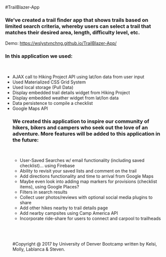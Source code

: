 #TrailBlazer-App

<h3>We’ve created a trail finder app that shows trails based on limited search criteria, whereby users can select a trail that matches their desired area, length, difficulty level, etc.</h3>

Demo: https://wslystvnchng.github.io/TrailBlazer-App/
<br>
<h3> In this application we used:
</h3>
<br>
<ul>
  <li>AJAX call to Hiking Project API using lat/lon data from user input</li>
  <li>Used Materialized CSS Grid System</li>
  <li>Used local storage (Pull Data)</li>
   <li>Display embedded trail details widget from Hiking Project</li>
   <li>Display embedded weather widget from lat/lon data</li>
   <li>Data persistence to compile a checklist</li>
  <li>Google Maps API</li>
  
<h3>We created this application to inspire our community of hikers, bikers and campers who seek out the love of an adventure. More features will be added to this application in the future:
</h3>
<br>
<ul>
<li>User-Saved Searches w/ email functionality (including saved checklist)... using Firebase</li>
<li>Ability to revisit your saved lists and comment on the trail</li>
<li>Add directions functionality and time to arrival from Google Maps</li>
<li>Maybe even look into adding map markers for provisions (checklist items), using Google Places?</li>
<li>Filters in search results</li>
<li>Collect user photos/reviews with optional social media plugins to share</li>
<li>Add other hikes nearby to trail details page</li>
<li>Add nearby campsites using Camp America API</li>
<li>Incorporate ride-share for users to connect and carpool to trailheads</li>
</ul>

<br>
<br>
<br>




#Copyright @ 2017 by University of Denver Bootcamp written by Kelsi, Molly, Lablanca & Steven.
